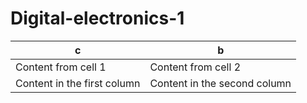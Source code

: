 # Digital-electronics-1
c | b
------------ | -------------
Content from cell 1 | Content from cell 2
Content in the first column | Content in the second column
